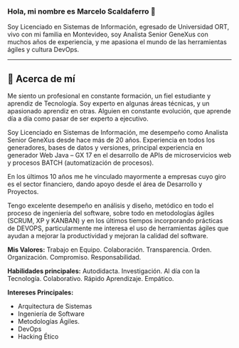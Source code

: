 ### Hola, mi nombre es Marcelo Scaldaferro 👋

<!--
**Scaldy/Scaldy** is a ✨ _special_ ✨ repository because its `README.md` (this file) appears on your GitHub profile.

Here are some ideas to get you started:

- 🔭 I’m currently working on ...
- 🌱 I’m currently learning ...
- 👯 I’m looking to collaborate on ...
- 🤔 I’m looking for help with ...
- 💬 Ask me about ...
- 📫 How to reach me: ...
- 😄 Pronouns: ...
- ⚡ Fun fact: ...
-->

Soy Licenciado en Sistemas de Información, egresado de Universidad ORT, vivo con mi familia en Montevideo, soy Analista Senior GeneXus con muchos años de experiencia, y me apasiona el mundo de las herramientas ágiles y cultura DevOps.

---

## 💬 Acerca de mí

Me siento un profesional en constante formación, un fiel estudiante y aprendiz de Tecnología. Soy experto en algunas áreas técnicas, y un apasionado aprendiz en otras. Alguien en constante evolución, que aprende día a día como pasar de ser experto a ejecutivo.

Soy Licenciado en Sistemas de Información, me desempeño como Analista Senior GeneXus desde hace más de 20 años. Experiencia en todos los generadores, bases de datos y versiones, principal experiencia en generador Web Java – GX 17 en el desarrollo de APIs de microservicios web y procesos BATCH (automatización de procesos).

En los últimos 10 años me he vinculado mayormente a empresas cuyo giro es el sector financiero, dando apoyo desde el área de Desarrollo y Proyectos.

Tengo excelente desempeño en análisis y diseño, metódico en todo el proceso de ingeniería del software, sobre todo en metodologías ágiles (SCRUM, XP y KANBAN) y en los últimos tiempos incorporando prácticas de DEVOPS, particularmente me interesa el uso de herramientas ágiles que ayudan a mejorar la productividad y mejoran la calidad del software.

**Mis Valores:**
Trabajo en Equipo. Colaboración. Transparencia. Orden. Organización. Compromiso. Responsabilidad.

**Habilidades principales:**
Autodidacta. Investigación. Al día con la Tecnología. Colaborativo. Rápido Aprendizaje. Empático.


**Intereses Principales:**

- Arquitectura de Sistemas
- Ingeniería de Software
- Metodologías Ágiles.
- DevOps
- Hacking Ético
